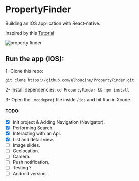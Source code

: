 # PropertyFinder
Building an IOS application with React-native.

Inspired by this [Tutorial](https://www.raywenderlich.com/99473/introducing-react-native-building-apps-javascript)

![property finder](http://g.recordit.co/0u32cRo9fe.gif)

## Run the app (IOS):

1- Clone this repo:

``
git clone https://github.com/elhoucine/PropertyFinder.git
``

2- Install dependencies:
``
cd PropertyFinder && npm install
``

3- Open the `.xcodeproj` file inside `/ios` and hit Run in Xcode.

#### TODO:
- [x] Init project & Adding Navigation (Navigator).
- [x] Performing Search.
- [x] Interacting with an Api.
- [x] List and detail view.
- [ ] Image slides.
- [ ] Geolocation.
- [ ] Camera.
- [ ] Push notification.
- [ ] Testing ?
- [ ] Android version.
